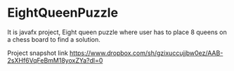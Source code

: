 # EightQueenPuzzle
It is javafx project, Eight queen puzzle where user has to place 8 queens on a chess board to find a solution. 

Project snapshot link https://www.dropbox.com/sh/gzixuccujjbw0ez/AAB-2sXHf6VqFeBmM18yoxZYa?dl=0
